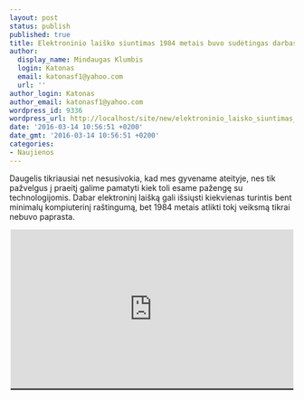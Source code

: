 ```yaml
---
layout: post
status: publish
published: true
title: Elektroninio laiško siuntimas 1984 metais buvo sudėtingas darbas
author:
  display_name: Mindaugas Klumbis
  login: Katonas
  email: katonasf1@yahoo.com
  url: ''
author_login: Katonas
author_email: katonasf1@yahoo.com
wordpress_id: 9336
wordpress_url: http://localhost/site/new/elektroninio_laisko_siuntimas_1984_metais_buvo_sudetingas_darbas/
date: '2016-03-14 10:56:51 +0200'
date_gmt: '2016-03-14 10:56:51 +0200'
categories:
- Naujienos
---
```

<p>
	Daugelis tikriausiai net nesusivokia, kad mes gyvename ateityje, nes tik pažvelgus į praeitį galime pamatyti kiek toli esame pažengę su technologijomis. Dabar elektroninį lai&scaron;ką gali i&scaron;siųsti kiekvienas turintis bent minimalų kompiuterinį ra&scaron;tingumą, bet 1984 metais atlikti tokį veiksmą tikrai nebuvo paprasta.</p>
<p style="text-align: center;">
	<span style="color: rgb(187, 187, 187); font-family: Roboto, Arial, Helvetica, sans-serif; font-size: 11px; line-height: 11.44px; background-color: rgba(28, 28, 28, 0.8);"><iframe allowfullscreen="" frameborder="0" height="281" src="https://www.youtube.com/embed/szdbKz5CyhA" width="500"></iframe></span></p>
